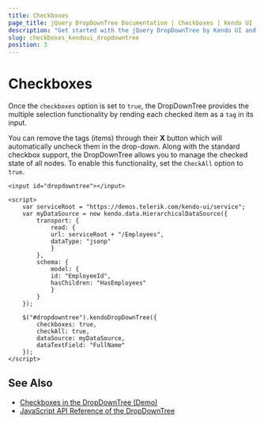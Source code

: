 ```yaml
---
title: Checkboxes
page_title: jQuery DropDownTree Documentation | Checkboxes | Kendo UI
description: "Get started with the jQuery DropDownTree by Kendo UI and manage the checked state of all nodes in the widget."
slug: checkboxes_kendoui_dropdowntree
position: 3
---
```


# Checkboxes

Once the `checkboxes` option is set to `true`, the DropDownTree provides the multiple selection functionality by rending each checked item as a `tag` in its input.

You can remove the tags (items) through their **X** button which will automatically uncheck them in the drop-down. Along with the standard checkbox support, the DropDownTree allows you to manage the checked state of all nodes. To enable this functionality, set the `CheckAll` option to `true`.

    <input id="dropdowntree"></input>

    <script>
        var serviceRoot = "https://demos.telerik.com/kendo-ui/service";
        var myDataSource = new kendo.data.HierarchicalDataSource({
            transport: {
                read: {
                url: serviceRoot + "/Employees",
                dataType: "jsonp"
                }
            },
            schema: {
                model: {
                id: "EmployeeId",
                hasChildren: "HasEmployees"
                }
            }
        });

        $("#dropdowntree").kendoDropDownTree({
            checkboxes: true,
            checkAll: true,
            dataSource: myDataSource,
            dataTextField: "FullName"
        });
    </script>

## See Also

* [Checkboxes in the DropDownTree (Demo)](https://demos.telerik.com/kendo-ui/dropdowntree/checkboxes)
* [JavaScript API Reference of the DropDownTree](/api/javascript/ui/dropdowntree)
